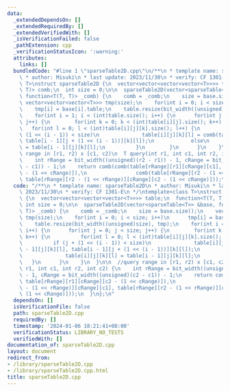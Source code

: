 ```yaml
---
data:
  _extendedDependsOn: []
  _extendedRequiredBy: []
  _extendedVerifiedWith: []
  _isVerificationFailed: false
  _pathExtension: cpp
  _verificationStatusIcon: ':warning:'
  attributes:
    links: []
  bundledCode: "#line 1 \"sparseTable2D.cpp\"\n/**\n * template name: sparseTable2D\n\
    \ * author: Misuki\n * last update: 2023/11/30\n * verify: CF 1301-E\n */\ntemplate<class\
    \ T>\nstruct sparseTable2D {\n  vector<vector<vector<vector<T>>>> table;\n  function<T(T,\
    \ T)> comb;\n  int size = 0;\n\n  sparseTable2D(vector<sparseTable<T>> &base,\
    \ function<T(T, T)> _comb) {\n    comb = _comb;\n    size = base.size();\n   \
    \ vector<vector<vector<T>>> tmp(size);\n    for(int i = 0; i < size; i++)\n  \
    \    tmp[i] = base[i].table;\n    table.resize(bit_width((unsigned)size), tmp);\n\
    \    for(int i = 1; i < (int)table.size(); i++) {\n      for(int j = 0; j < size;\
    \ j++) {\n        for(int k = 0; k < (int)table[i][j].size(); k++) {\n       \
    \   for(int l = 0; l < (int)table[i][j][k].size(); l++) {\n            if (j +\
    \ (1 << (i - 1)) < size)\n              table[i][j][k][l] = comb(table[i - 1][j][k][l],\
    \ table[i - 1][j + (1 << (i - 1))][k][l]);\n            else\n              table[i][j][k][l]\
    \ = table[i - 1][j][k][l];\n          }\n        }\n      }\n    }\n  }\n\n  //query\
    \ range in [r1, r2) x [c1, c2)\n  T query(int r1, int c1, int r2, int c2) {\n\
    \    int rRange = bit_width((unsigned)(r2 - r1)) - 1, cRange = bit_width((unsigned)(c2\
    \ - c1)) - 1;\n    return comb(comb(table[rRange][r1][cRange][c1], table[rRange][r1][cRange][c2\
    \ - (1 << cRange)]),\n                comb(table[rRange][r2 - (1 << rRange)][cRange][c1],\
    \ table[rRange][r2 - (1 << rRange)][cRange][c2 - (1 << cRange)]));\n  }\n};\n"
  code: "/**\n * template name: sparseTable2D\n * author: Misuki\n * last update:\
    \ 2023/11/30\n * verify: CF 1301-E\n */\ntemplate<class T>\nstruct sparseTable2D\
    \ {\n  vector<vector<vector<vector<T>>>> table;\n  function<T(T, T)> comb;\n \
    \ int size = 0;\n\n  sparseTable2D(vector<sparseTable<T>> &base, function<T(T,\
    \ T)> _comb) {\n    comb = _comb;\n    size = base.size();\n    vector<vector<vector<T>>>\
    \ tmp(size);\n    for(int i = 0; i < size; i++)\n      tmp[i] = base[i].table;\n\
    \    table.resize(bit_width((unsigned)size), tmp);\n    for(int i = 1; i < (int)table.size();\
    \ i++) {\n      for(int j = 0; j < size; j++) {\n        for(int k = 0; k < (int)table[i][j].size();\
    \ k++) {\n          for(int l = 0; l < (int)table[i][j][k].size(); l++) {\n  \
    \          if (j + (1 << (i - 1)) < size)\n              table[i][j][k][l] = comb(table[i\
    \ - 1][j][k][l], table[i - 1][j + (1 << (i - 1))][k][l]);\n            else\n\
    \              table[i][j][k][l] = table[i - 1][j][k][l];\n          }\n     \
    \   }\n      }\n    }\n  }\n\n  //query range in [r1, r2) x [c1, c2)\n  T query(int\
    \ r1, int c1, int r2, int c2) {\n    int rRange = bit_width((unsigned)(r2 - r1))\
    \ - 1, cRange = bit_width((unsigned)(c2 - c1)) - 1;\n    return comb(comb(table[rRange][r1][cRange][c1],\
    \ table[rRange][r1][cRange][c2 - (1 << cRange)]),\n                comb(table[rRange][r2\
    \ - (1 << rRange)][cRange][c1], table[rRange][r2 - (1 << rRange)][cRange][c2 -\
    \ (1 << cRange)]));\n  }\n};\n"
  dependsOn: []
  isVerificationFile: false
  path: sparseTable2D.cpp
  requiredBy: []
  timestamp: '2024-01-06 18:21:41+08:00'
  verificationStatus: LIBRARY_NO_TESTS
  verifiedWith: []
documentation_of: sparseTable2D.cpp
layout: document
redirect_from:
- /library/sparseTable2D.cpp
- /library/sparseTable2D.cpp.html
title: sparseTable2D.cpp
---
```

